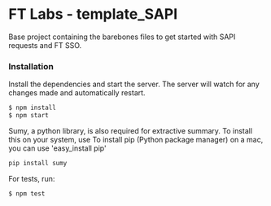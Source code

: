 # FT Labs - template_SAPI

Base project containing the barebones files to get started with SAPI requests and FT SSO.
### Installation

Install the dependencies and start the server. The server will watch for any changes made and automatically restart.

```sh
$ npm install
$ npm start
```

Sumy, a python library, is also required for extractive summary. To install this on your system, use 
To install pip (Python package manager) on a mac, you can use 'easy_install pip'

```sh
pip install sumy
```

For tests, run:

```sh
$ npm test
```
